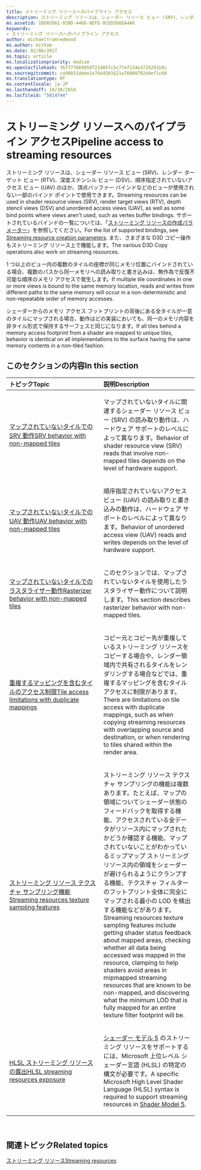 ```yaml
---
title: ストリーミング リソースへのパイプライン アクセス
description: ストリーミング リソースは、シェーダー リソース ビュー (SRV)、レンダー ターゲット ビュー (RTV)、深度ステンシル ビュー (DSV)、順序指定されていないアクセス ビュー (UAV) のほか、頂点バッファー バインドなどのビューが使用されない一部のバインド ポイントで使用できます。
ms.assetid: 18DA5D61-930D-4466-8EFE-0CED566EA4A6
keywords:
- ストリーミング リソースへのパイプライン アクセス
author: michaelfromredmond
ms.author: mithom
ms.date: 02/08/2017
ms.topic: article
ms.localizationpriority: medium
ms.openlocfilehash: f6f777669959721405fc5c77ef134e3726291b9c
ms.sourcegitcommit: ca96031debe1e76d4501621a7680079244ef1c60
ms.translationtype: MT
ms.contentlocale: ja-JP
ms.lasthandoff: 10/30/2018
ms.locfileid: "5814744"
---
```

# <a name="pipeline-access-to-streaming-resources"></a><span data-ttu-id="ca36c-104">ストリーミング リソースへのパイプライン アクセス</span><span class="sxs-lookup"><span data-stu-id="ca36c-104">Pipeline access to streaming resources</span></span>


<span data-ttu-id="ca36c-105">ストリーミング リソースは、シェーダー リソース ビュー (SRV)、レンダー ターゲット ビュー (RTV)、深度ステンシル ビュー (DSV)、順序指定されていないアクセス ビュー (UAV) のほか、頂点バッファー バインドなどのビューが使用されない一部のバインド ポイントで使用できます。</span><span class="sxs-lookup"><span data-stu-id="ca36c-105">Streaming resources can be used in shader resource views (SRV), render target views (RTV), depth stencil views (DSV) and unordered access views (UAV), as well as some bind points where views aren't used, such as vertex buffer bindings.</span></span> <span data-ttu-id="ca36c-106">サポートされているバインドの一覧については、「[ストリーミング リソースの作成パラメーター](streaming-resource-creation-parameters.md)」を参照してください。</span><span class="sxs-lookup"><span data-stu-id="ca36c-106">For the list of supported bindings, see [Streaming resource creation parameters](streaming-resource-creation-parameters.md).</span></span> <span data-ttu-id="ca36c-107">また、さまざまな D3D コピー操作もストリーミング リソース上で機能します。</span><span class="sxs-lookup"><span data-stu-id="ca36c-107">The various D3D Copy operations also work on streaming resources.</span></span>

<span data-ttu-id="ca36c-108">1 つ以上のビュー内の複数のタイルの座標が同じメモリ位置にバインドされている場合、複数のパスから同一メモリへの読み取りと書き込みは、無作為で反復不可能な順序のメモリ アクセスで発生します。</span><span class="sxs-lookup"><span data-stu-id="ca36c-108">If multiple tile coordinates in one or more views is bound to the same memory location, reads and writes from different paths to the same memory will occur in a non-deterministic and non-repeatable order of memory accesses.</span></span>

<span data-ttu-id="ca36c-109">シェーダーからのメモリ アクセス フットプリントの背後にある全タイルが一意のタイルにマップされる場合、動作はどの実装においても、同一のメモリ内容を非タイル形式で保持するサーフェスと同じになります。</span><span class="sxs-lookup"><span data-stu-id="ca36c-109">If all tiles behind a memory access footprint from a shader are mapped to unique tiles, behavior is identical on all implementations to the surface having the same memory contents in a non-tiled fashion.</span></span>

## <a name="span-idin-this-sectionspanin-this-section"></a><span data-ttu-id="ca36c-110"><span id="in-this-section"></span>このセクションの内容</span><span class="sxs-lookup"><span data-stu-id="ca36c-110"><span id="in-this-section"></span>In this section</span></span>


<table>
<colgroup>
<col width="50%" />
<col width="50%" />
</colgroup>
<thead>
<tr class="header">
<th align="left"><span data-ttu-id="ca36c-111">トピック</span><span class="sxs-lookup"><span data-stu-id="ca36c-111">Topic</span></span></th>
<th align="left"><span data-ttu-id="ca36c-112">説明</span><span class="sxs-lookup"><span data-stu-id="ca36c-112">Description</span></span></th>
</tr>
</thead>
<tbody>
<tr class="odd">
<td align="left"><p><a href="srv-behavior-with-non-mapped-tiles.md"><span data-ttu-id="ca36c-113">マップされていないタイルでの SRV 動作</span><span class="sxs-lookup"><span data-stu-id="ca36c-113">SRV behavior with non-mapped tiles</span></span></a></p></td>
<td align="left"><p><span data-ttu-id="ca36c-114">マップされていないタイルに関連するシェーダー リソース ビュー (SRV) の読み取り動作は、ハードウェア サポートのレベルによって異なります。</span><span class="sxs-lookup"><span data-stu-id="ca36c-114">Behavior of shader resource view (SRV) reads that involve non-mapped tiles depends on the level of hardware support.</span></span></p></td>
</tr>
<tr class="even">
<td align="left"><p><a href="uav-behavior-with-non-mapped-tiles.md"><span data-ttu-id="ca36c-115">マップされていないタイルでの UAV 動作</span><span class="sxs-lookup"><span data-stu-id="ca36c-115">UAV behavior with non-mapped tiles</span></span></a></p></td>
<td align="left"><p><span data-ttu-id="ca36c-116">順序指定されていないアクセス ビュー (UAV) の読み取りと書き込みの動作は、ハードウェア サポートのレベルによって異なります。</span><span class="sxs-lookup"><span data-stu-id="ca36c-116">Behavior of unordered access view (UAV) reads and writes depends on the level of hardware support.</span></span></p></td>
</tr>
<tr class="odd">
<td align="left"><p><a href="rasterizer-behavior-with-non-mapped-tiles.md"><span data-ttu-id="ca36c-117">マップされていないタイルでのラスタライザー動作</span><span class="sxs-lookup"><span data-stu-id="ca36c-117">Rasterizer behavior with non-mapped tiles</span></span></a></p></td>
<td align="left"><p><span data-ttu-id="ca36c-118">このセクションでは、マップされていないタイルを使用したラスタライザー動作について説明します。</span><span class="sxs-lookup"><span data-stu-id="ca36c-118">This section describes rasterizer behavior with non-mapped tiles.</span></span></p></td>
</tr>
<tr class="even">
<td align="left"><p><a href="tile-access-limitations-with-duplicate-mappings.md"><span data-ttu-id="ca36c-119">重複するマッピングを含むタイルのアクセス制限</span><span class="sxs-lookup"><span data-stu-id="ca36c-119">Tile access limitations with duplicate mappings</span></span></a></p></td>
<td align="left"><p><span data-ttu-id="ca36c-120">コピー元とコピー先が重複しているストリーミング リソースをコピーする場合や、レンダー領域内で共有されるタイルをレンダリングする場合などでは、重複するマッピングを含むタイル アクセスに制限があります。</span><span class="sxs-lookup"><span data-stu-id="ca36c-120">There are limitations on tile access with duplicate mappings, such as when copying streaming resources with overlapping source and destination, or when rendering to tiles shared within the render area.</span></span></p></td>
</tr>
<tr class="odd">
<td align="left"><p><a href="streaming-resources-texture-sampling-features.md"><span data-ttu-id="ca36c-121">ストリーミング リソース テクスチャ サンプリング機能</span><span class="sxs-lookup"><span data-stu-id="ca36c-121">Streaming resources texture sampling features</span></span></a></p></td>
<td align="left"><p><span data-ttu-id="ca36c-122">ストリーミング リソース テクスチャ サンプリングの機能は複数あります。たとえば、マップの領域についてシェーダー状態のフィードバックを取得する機能、アクセスされている全データがリソース内にマップされたかどうか確認する機能、マップされていないことがわかっているミップマップ ストリーミング リソース内の領域をシェーダーが避けられるようにクランプする機能、テクスチャ フィルターのフットプリント全体に完全にマップされる最小の LOD を検出する機能などがあります。</span><span class="sxs-lookup"><span data-stu-id="ca36c-122">Streaming resources texture sampling features include getting shader status feedback about mapped areas, checking whether all data being accessed was mapped in the resource, clamping to help shaders avoid areas in mipmapped streaming resources that are known to be non-mapped, and discovering what the minimum LOD that is fully mapped for an entire texture filter footprint will be.</span></span></p></td>
</tr>
<tr class="even">
<td align="left"><p><a href="hlsl-streaming-resources-exposure.md"><span data-ttu-id="ca36c-123">HLSL ストリーミング リソースの露出</span><span class="sxs-lookup"><span data-stu-id="ca36c-123">HLSL streaming resources exposure</span></span></a></p></td>
<td align="left"><p><span data-ttu-id="ca36c-124"><a href="https://msdn.microsoft.com/library/windows/desktop/ff471356">シェーダー モデル 5</a> のストリーミング リソースをサポートするには、Microsoft 上位レベル シェーダー言語 (HLSL) の特定の構文が必要です。</span><span class="sxs-lookup"><span data-stu-id="ca36c-124">A specific Microsoft High Level Shader Language (HLSL) syntax is required to support streaming resources in <a href="https://msdn.microsoft.com/library/windows/desktop/ff471356">Shader Model 5</a>.</span></span></p></td>
</tr>
</tbody>
</table>

 

## <a name="span-idrelated-topicsspanrelated-topics"></a><span data-ttu-id="ca36c-125"><span id="related-topics"></span>関連トピック</span><span class="sxs-lookup"><span data-stu-id="ca36c-125"><span id="related-topics"></span>Related topics</span></span>


[<span data-ttu-id="ca36c-126">ストリーミング リソース</span><span class="sxs-lookup"><span data-stu-id="ca36c-126">Streaming resources</span></span>](streaming-resources.md)

 

 




